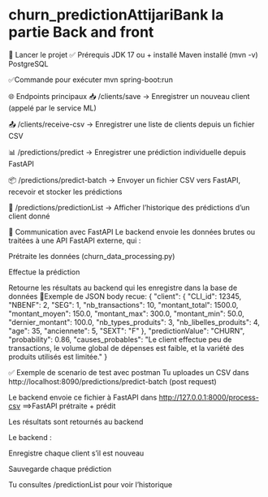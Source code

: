 # churn_predictionAttijariBank la partie Back and front

🚀 Lancer le projet
✅ Prérequis
JDK 17 ou + installé
Maven installé (mvn -v)
PostgreSQL 

✅Commande pour exécuter
mvn spring-boot:run

🌐 Endpoints principaux
📥 /clients/save
→ Enregistrer un nouveau client (appelé par le service ML)

📤 /clients/receive-csv
→ Enregistrer une liste de clients depuis un fichier CSV

📊 /predictions/predict
→ Enregistrer une prédiction individuelle depuis FastAPI

📦 /predictions/predict-batch
→ Envoyer un fichier CSV vers FastAPI, recevoir et stocker les prédictions

📜 /predictions/predictionList
→ Afficher l’historique des prédictions d’un client donné

🔁 Communication avec FastAPI
Le backend envoie les données brutes ou traitées à une API FastAPI externe, qui :

Prétraite les données (churn_data_processing.py)

Effectue la prédiction

Retourne les résultats au backend qui les enregistre dans la base de données
🔁Exemple de JSON body recue:
{
  "client": {
    "CLI_id": 12345,
    "NBENF": 2,
    "SEG": 1,
    "nb_transactions": 10,
    "montant_total": 1500.0,
    "montant_moyen": 150.0,
    "montant_max": 300.0,
    "montant_min": 50.0,
    "dernier_montant": 100.0,
    "nb_types_produits": 3,
    "nb_libelles_produits": 4,
    "age": 35,
    "anciennete": 5,
    "SEXT": "F"
  },
  "predictionValue": "CHURN",
  "probability": 0.86,
  "causes_probables": "Le client effectue peu de transactions, le volume global de dépenses est faible, et la variété des produits utilisés est limitée."
}


✅ Exemple de scenario de test avec postman
Tu uploades un CSV dans http://localhost:8090/predictions/predict-batch (post request)

Le backend envoie ce fichier à FastAPI dans http://127.0.0.1:8000/process-csv ==>FastAPI prétraite + prédit

Les résultats sont retournés au backend

Le backend :

Enregistre chaque client s’il est nouveau

Sauvegarde chaque prédiction

Tu consultes /predictionList pour voir l’historique


